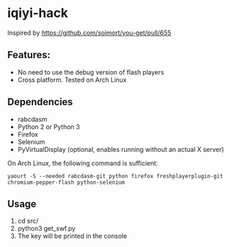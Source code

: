 # iqiyi-hack

Inspired by https://github.com/soimort/you-get/pull/655

## Features:
* No need to use the debug version of flash players
* Cross platform. Tested on Arch Linux

## Dependencies
* rabcdasm
* Python 2 or Python 3
* Firefox
* Selenium
* PyVirtualDisplay (optional, enables running without an actual X server)

On Arch Linux, the following command is sufficient:
```
yaourt -S --needed rabcdasm-git python firefox freshplayerplugin-git chromium-pepper-flash python-selenium
```

## Usage
1. cd src/
2. python3 get\_swf.py
3. The key will be printed in the console
